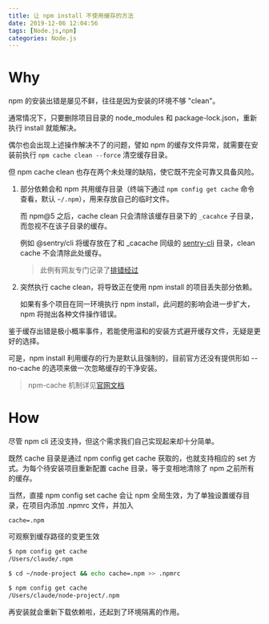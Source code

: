 ```yaml
---
title: 让 npm install 不使用缓存的方法
date: 2019-12-06 12:04:56
tags: [Node.js,npm]
categories: Node.js
---
```


# Why
npm 的安装出错是屡见不鲜，往往是因为安装的环境不够 "clean"。

通常情况下，只要删除项目目录的 node_modules 和 package-lock.json，重新执行 install 就能解决。

偶尔也会出现上述操作解决不了的问题，譬如 npm 的缓存文件异常，就需要在安装前执行 `npm cache clean --force` 清空缓存目录。

但 npm cache clean 也存在两个未处理的缺陷，使它既不完全可靠又具备风险。

<!--more-->

1. 部分依赖会和 npm 共用缓存目录（终端下通过 `npm config get cache` 命令查看，默认 `~/.npm`），用来存放自己的临时文件。

    而 npm@5 之后，cache clean 只会清除该缓存目录下的 `_cacahce` 子目录，而忽视不在该子目录的缓存。

    例如 @sentry/cli 将缓存放在了和 _cacache 同级的 [sentry-cli](https://github.com/getsentry/sentry-cli/blob/1.49.0/scripts/install.js#L78) 目录，clean cache 不会清除此处缓存。
    > 此例有网友专门记录了[排错经过](https://github.com/sliwey/blog/issues/1)

2. 突然执行 cache clean，将导致正在使用 npm install 的项目丢失部分依赖。

    如果有多个项目在同一环境执行 npm install，此问题的影响会进一步扩大，npm 将抛出各种文件操作错误。

鉴于缓存出错是极小概率事件，若能使用温和的安装方式避开缓存文件，无疑是更好的选择。

可是，npm install 利用缓存的行为是默认且强制的，目前官方还没有提供形如 --no-cache 的选项来做一次忽略缓存的干净安装。

> npm-cache 机制详见[官网文档](https://docs.npmjs.com/cli/cache.html)

# How
尽管 npm cli 还没支持，但这个需求我们自己实现起来却十分简单。

既然 cache 目录是通过 npm config get cache 获取的，也就支持相应的 set 方式。为每个待安装项目重新配置 cache 目录，等于变相地清除了 npm 之前所有的缓存。

当然，直接 npm config set cache 会让 npm 全局生效，为了单独设置缓存目录，在项目内添加 .npmrc 文件，并加入

```
cache=.npm
```

可观察到缓存路径的变更生效

```sh
$ npm config get cache
/Users/claude/.npm

$ cd ~/node-project && echo cache=.npm >> .npmrc

$ npm config get cache
/Users/claude/node-project/.npm
```

再安装就会重新下载依赖啦，还起到了环境隔离的作用。

